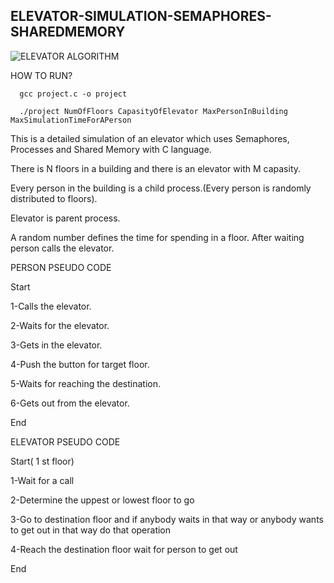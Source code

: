 ## ELEVATOR-SIMULATION-SEMAPHORES-SHAREDMEMORY

![ELEVATOR ALGORITHM](https://www.google.com/url?sa=i&rct=j&q=&esrc=s&source=images&cd=&cad=rja&uact=8&ved=2ahUKEwj5s6SH6YLiAhUCsKQKHSGuCZMQjRx6BAgBEAU&url=https%3A%2F%2Fpeople.ece.cornell.edu%2Fland%2Fcourses%2Fece4760%2FFinalProjects%2Fs2007%2Faoc6_dah64%2Faoc6_dah64%2Findex.html&psig=AOvVaw2sj97OfvVgZ0b6lwDPwJGm&ust=1557091772300577)

HOW TO RUN?

      gcc project.c -o project

      ./project NumOfFloors CapasityOfElevator MaxPersonInBuilding MaxSimulationTimeForAPerson

This is a detailed simulation of an elevator which uses Semaphores, Processes and Shared Memory with C language. 

There is N floors in a building and there is an elevator with M capasity.

Every person in the building is a child process.(Every person is randomly distributed to floors).

Elevator is parent process.

A random number defines the time for spending in a floor. After waiting person calls the elevator.

PERSON PSEUDO CODE

  Start

  1-Calls the elevator.

  2-Waits for the elevator.

  3-Gets in the elevator.

  4-Push the button for target floor.

  5-Waits for reaching the destination.

  6-Gets out from the elevator.

  End
 
ELEVATOR PSEUDO CODE
  
  Start( 1 st floor)
  
  1-Wait for a call
  
  2-Determine the uppest or lowest floor to go
  
  3-Go to destination floor and if anybody waits in that way or anybody wants to get out in that way do that operation
  
  4-Reach the destination floor wait for person to get out
  
  End
